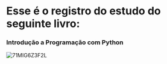 # Esse é o registro do estudo do seguinte livro:

### Introdução a Programação com Python

![71MIG6Z3F2L](https://user-images.githubusercontent.com/72809226/228070876-87e4b0f1-1156-44c2-acaa-440844ddf8c8.jpg)
